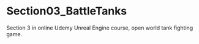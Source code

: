 # Section03_BattleTanks
Section 3 in online Udemy Unreal Engine course, open world tank fighting game.
